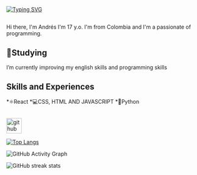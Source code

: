 [![Typing SVG](https://readme-typing-svg.herokuapp.com/?lines=Hi,+I'm+Andrés+welcome+to+my+GitHub)](https://git.io/typing-svg)

## 
Hi there, I'm Andrés
I'm 17 y.o. I'm from Colombia and I'm a passionate of programming.


## 🔭Studying 
I’m currently improving my english skills and programming skills 


## Skills and Experiences 
*⚛️React 
*💻CSS, HTML AND JAVASCRIPT 
*🐍Python


##

[<img src='https://cdn.jsdelivr.net/npm/simple-icons@3.0.1/icons/github.svg' alt='github' height='40'>](https://github.com/AndresD3v)  

[![Top Langs](https://github-readme-stats.vercel.app/api/top-langs/?username=AndresD3v)](https://github.com/anuraghazra/github-readme-stats)

![GitHub Activity Graph](https://activity-graph.herokuapp.com/graph?username=AndresD3v)  

![GitHub streak stats](https://github-readme-streak-stats.herokuapp.com/?user=AndresD3v)  

